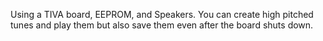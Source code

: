 Using a TIVA board, EEPROM, and Speakers. You can create high pitched tunes and play them but also save them even after the board shuts down.
